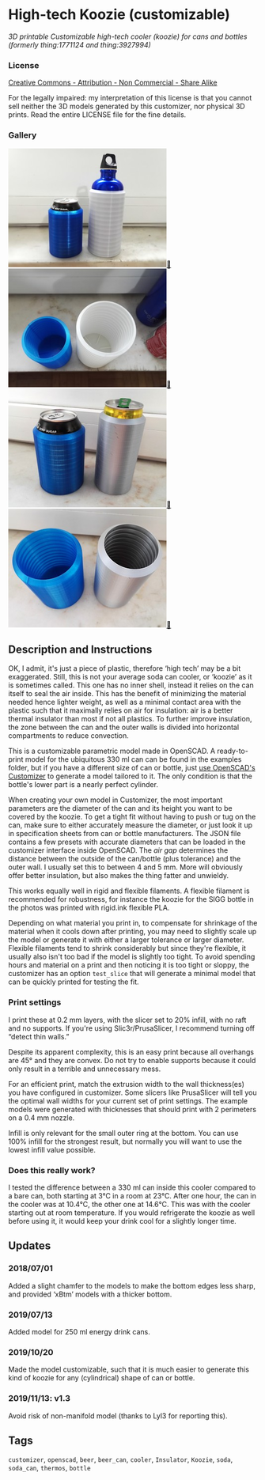 # High-tech Koozie (customizable)
*3D printable Customizable high-tech cooler (koozie) for cans and bottles (formerly thing:1771124 and thing:3927994)*

### License
[Creative Commons - Attribution - Non Commercial - Share Alike](https://creativecommons.org/licenses/by-nc-sa/4.0/)

For the legally impaired: my interpretation of this license is that you cannot sell neither the 3D models generated by this customizer, nor physical 3D prints. Read the entire LICENSE file for the fine details.

### Gallery

![Photo 1](thumbs/koozie1.jpg)[🔎](images/koozie1.jpg) ![Photo 2](thumbs/koozie2.jpg)[🔎](images/koozie2.jpg) ![Photo 3](thumbs/koozie3.jpg)[🔎](images/koozie3.jpg) ![Photo 4](thumbs/koozie4.jpg)[🔎](images/koozie4.jpg)


## Description and Instructions

OK, I admit, it's just a piece of plastic, therefore ‘high tech’ may be a bit exaggerated.
Still, this is not your average soda can cooler, or ‘koozie’ as it is sometimes called. This one has no inner shell, instead it relies on the can itself to seal the air inside. This has the benefit of minimizing the material needed hence lighter weight, as well as a minimal contact area with the plastic such that it maximally relies on air for insulation: air is a better thermal insulator than most if not all plastics. To further improve insulation, the zone between the can and the outer walls is divided into horizontal compartments to reduce convection.

This is a customizable parametric model made in OpenSCAD. A ready-to-print model for the ubiquitous 330 ml can can be found in the examples folder, but if you have a different size of can or bottle, just [use OpenSCAD's Customizer](https://www.dr-lex.be/3d-printing/customizer.html) to generate a model tailored to it. The only condition is that the bottle's lower part is a nearly perfect cylinder.

When creating your own model in Customizer, the most important parameters are the diameter of the can and its height you want to be covered by the koozie. To get a tight fit without having to push or tug on the can, make sure to either accurately measure the diameter, or just look it up in specification sheets from can or bottle manufacturers. The JSON file contains a few presets with accurate diameters that can be loaded in the customizer interface inside OpenSCAD.
The *air gap* determines the distance between the outside of the can/bottle (plus tolerance) and the outer wall. I usually set this to between 4 and 5 mm. More will obviously offer better insulation, but also makes the thing fatter and unwieldy.

This works equally well in rigid and flexible filaments. A flexible filament is recommended for robustness, for instance the koozie for the SIGG bottle in the photos was printed with rigid.ink flexible PLA.

Depending on what material you print in, to compensate for shrinkage of the material when it cools down after printing, you may need to slightly scale up the model or generate it with either a larger tolerance or larger diameter. Flexible filaments tend to shrink considerably but since they're flexible, it usually also isn't too bad if the model is slightly too tight. To avoid spending hours and material on a print and then noticing it is too tight or sloppy, the customizer has an option `test_slice` that will generate a minimal model that can be quickly printed for testing the fit.
 

### Print settings

I print these at 0.2 mm layers, with the slicer set to 20% infill, with no raft and no supports. If you're using Slic3r/PrusaSlicer, I recommend turning off “detect thin walls.”

Despite its apparent complexity, this is an easy print because all overhangs are 45° and they are convex. Do not try to enable supports because it could only result in a terrible and unnecessary mess.

For an efficient print, match the extrusion width to the wall thickness(es) you have configured in customizer. Some slicers like PrusaSlicer will tell you the optimal wall widths for your current set of print settings. The example models were generated with thicknesses that should print with 2 perimeters on a 0.4 mm nozzle.

Infill is only relevant for the small outer ring at the bottom. You can use 100% infill for the strongest result, but normally you will want to use the lowest infill value possible.
 

### Does this really work?

I tested the difference between a 330 ml can inside this cooler compared to a bare can, both starting at 3°C in a room at 23°C. After one hour, the can in the cooler was at 10.4°C, the other one at 14.6°C. This was with the cooler starting out at room temperature. If you would refrigerate the koozie as well before using it, it would keep your drink cool for a slightly longer time.
 

## Updates

### 2018/07/01
Added a slight chamfer to the models to make the bottom edges less sharp, and provided ‘xBtm’ models with a thicker bottom.

### 2019/07/13
Added model for 250 ml energy drink cans.

### 2019/10/20
Made the model customizable, such that it is much easier to generate this kind of koozie for any (cylindrical) shape of can or bottle.

### 2019/11/13: v1.3
Avoid risk of non-manifold model (thanks to Lyl3 for reporting this).


## Tags
`customizer`, `openscad`, `beer`, `beer_can`, `cooler`, `Insulator`, `Koozie`, `soda`, `soda_can`, `thermos`, `bottle`
